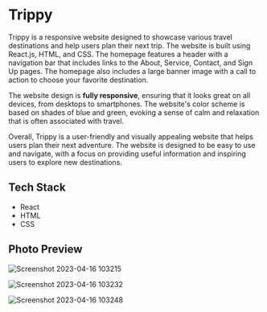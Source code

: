 # Trippy
Trippy is a responsive website designed to showcase various travel destinations and help users plan their next trip. 
The website is built using React.js, HTML, and CSS. 
The homepage features a header with a navigation bar that includes links to the About, Service, Contact, and Sign Up pages. The homepage also includes a large banner image with a call to action to choose your favorite destination.

The website design is **fully responsive**, ensuring that it looks great on all devices, from desktops to smartphones. The website's color scheme is based on shades of blue and green, evoking a sense of calm and relaxation that is often associated with travel.

Overall, Trippy is a user-friendly and visually appealing website that helps users plan their next adventure. The website is designed to be easy to use and navigate, with a focus on providing useful information and inspiring users to explore new destinations.

## Tech Stack
* React
* HTML
* CSS

## Photo Preview

![Screenshot 2023-04-16 103215](https://user-images.githubusercontent.com/117558233/232271791-36c92dca-1687-4b68-a38b-37069bde8ae8.png)

![Screenshot 2023-04-16 103232](https://user-images.githubusercontent.com/117558233/232271803-750830d2-7f2b-4f29-99ea-c7a46fd9bd46.png)

![Screenshot 2023-04-16 103248](https://user-images.githubusercontent.com/117558233/232271813-d8d4c6e4-037e-445a-b23b-cdb6720c77b8.png)
